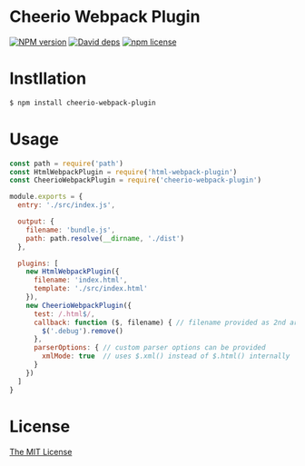 # Cheerio Webpack Plugin

[![NPM version][npm-image]][npm-url] [![David deps][david-image]][david-url] [![npm license][license-image]][download-url]

# Instllation

```bash
$ npm install cheerio-webpack-plugin
```

# Usage
```js
const path = require('path')
const HtmlWebpackPlugin = require('html-webpack-plugin')
const CheerioWebpackPlugin = require('cheerio-webpack-plugin')

module.exports = {
  entry: './src/index.js',

  output: {
    filename: 'bundle.js',
    path: path.resolve(__dirname, './dist')
  },

  plugins: [
    new HtmlWebpackPlugin({
      filename: 'index.html',
      template: './src/index.html'
    }),
    new CheerioWebpackPlugin({
      test: /.html$/,
      callback: function ($, filename) { // filename provided as 2nd argument
        $('.debug').remove()
      },
      parserOptions: { // custom parser options can be provided
        xmlMode: true  // uses $.xml() instead of $.html() internally
      }
    })
  ]
}

```

# License

[The MIT License](http://opensource.org/licenses/MIT)


[npm-image]: https://img.shields.io/npm/v/cheerio-webpack-plugin.svg?style=flat-square
[npm-url]: https://npmjs.org/package/cheerio-webpack-plugin
[david-image]: https://img.shields.io/david/8788/cheerio-webpack-plugin.svg?style=flat-square
[david-url]: https://david-dm.org/8788/cheerio-webpack-plugin
[download-url]: https://npmjs.org/package/cheerio-webpack-plugin
[license-image]: https://img.shields.io/npm/l/cheerio-webpack-plugin.svg
